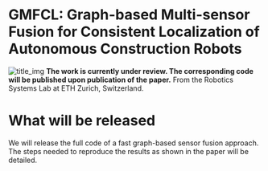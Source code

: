 # GMFCL: Graph-based Multi-sensor Fusion for Consistent Localization of Autonomous Construction Robots
![title_img](images/title_img.png)
**The work is currently under review. The corresponding code will be published upon publication of the paper.**
From the Robotics Systems Lab at ETH Zurich, Switzerland.
# What will be released
We will release the full code of a fast graph-based sensor fusion approach. The steps needed to reproduce the results as shown in the paper will be detailed.
